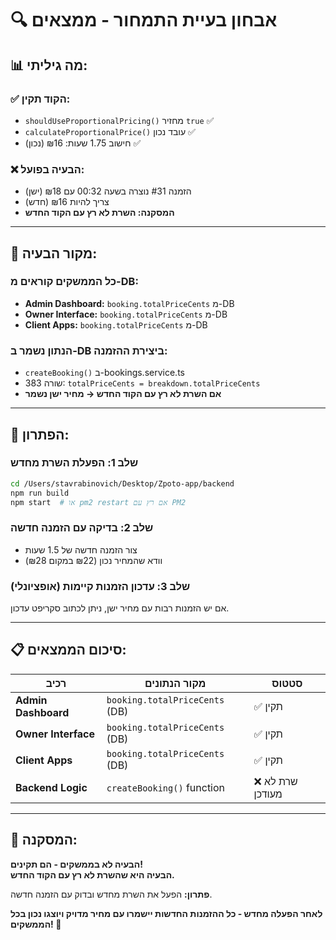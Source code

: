 # 🔍 **אבחון בעיית התמחור - ממצאים**

## 📊 **מה גיליתי:**

### ✅ **הקוד תקין:**
- `shouldUseProportionalPricing()` מחזיר `true` ✅
- `calculateProportionalPrice()` עובד נכון ✅  
- חישוב 1.75 שעות: ₪16 (נכון) ✅

### ❌ **הבעיה בפועל:**
- הזמנה #31 נוצרה בשעה 00:32 עם ₪18 (ישן)
- צריך להיות ₪16 (חדש)
- **המסקנה: השרת לא רץ עם הקוד החדש**

---

## 🎯 **מקור הבעיה:**

### **כל הממשקים קוראים מ-DB:**
- **Admin Dashboard:** `booking.totalPriceCents` מ-DB
- **Owner Interface:** `booking.totalPriceCents` מ-DB  
- **Client Apps:** `booking.totalPriceCents` מ-DB

### **הנתון נשמר ב-DB ביצירת ההזמנה:**
- `createBooking()` ב-bookings.service.ts
- שורה 383: `totalPriceCents = breakdown.totalPriceCents`
- **אם השרת לא רץ עם הקוד החדש → מחיר ישן נשמר**

---

## 🔧 **הפתרון:**

### **שלב 1: הפעלת השרת מחדש**
```bash
cd /Users/stavrabinovich/Desktop/Zpoto-app/backend
npm run build
npm start  # או pm2 restart אם רץ עם PM2
```

### **שלב 2: בדיקה עם הזמנה חדשה**
- צור הזמנה חדשה של 1.5 שעות
- וודא שהמחיר נכון (₪22 במקום ₪28)

### **שלב 3: עדכון הזמנות קיימות (אופציונלי)**
אם יש הזמנות רבות עם מחיר ישן, ניתן לכתוב סקריפט עדכון.

---

## 📋 **סיכום הממצאים:**

| רכיב | מקור הנתונים | סטטוס |
|------|--------------|-------|
| **Admin Dashboard** | `booking.totalPriceCents` (DB) | ✅ תקין |
| **Owner Interface** | `booking.totalPriceCents` (DB) | ✅ תקין |
| **Client Apps** | `booking.totalPriceCents` (DB) | ✅ תקין |
| **Backend Logic** | `createBooking()` function | ❌ שרת לא מעודכן |

---

## 🎯 **המסקנה:**

**הבעיה לא בממשקים - הם תקינים!**  
**הבעיה היא שהשרת לא רץ עם הקוד החדש.**

**פתרון:** הפעל את השרת מחדש ובדוק עם הזמנה חדשה.

**לאחר הפעלה מחדש - כל ההזמנות החדשות יישמרו עם מחיר מדויק ויוצגו נכון בכל הממשקים! 🎊**
